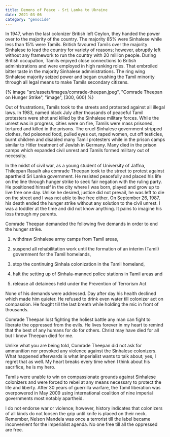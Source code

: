 ```yaml
---
title: Demons of Peace - Sri Lanka to Ukraine
date: 2021-03-06
category: "genocide"
---
```


In 1947, when the last colonizer British left Ceylon, they handed the power over to the majority of the country. The majority 85% were Sinhalese while less than 15% were Tamils. British favoured Tamils over the majority Sinhalese to lead the country for variety of reasons; however, abruptly left without any framework to run the country with 20 million people. During British occupation, Tamils enjoyed close connections to British administrations and were employed in high ranking roles. That embroiled bitter taste in the majority Sinhalese administrations. The ring wing Sinhalese majority seized power and began crushing the Tamil minority through all legal means to make Tamils secondary citizens.

<!-- excerpt -->

{% image "src/assets/images/comrade-theepan.jpeg", "Comrade Theepan on Hunger Strike", "image", [300, 600] %}

Out of frustrations, Tamils took to the streets and protested against all illegal laws. In 1983, named black July after thousands of peaceful Tamil protesters were shot and killed by the Sinhalese military forces. While the unrest was in progress, cities were on fire, Tamils were mass prisoned, tortured and killed in the prisons. The cruel Sinhalese government stripped clothes, fed poisoned food, pulled eyes out, raped women, cut off testicles, burnt children and disabled many Tamil protesters while in the prison camps similar to Hitler treatment of Jewish in Germany. Many died in the prison camps which expanded civil unrest and Tamils formed military out of necessity.

In the midst of civil war, as a young student of University of Jaffna, Thileepan Rasaih aka comrade Theepan took to the street to protest against apartheid Sri Lanka government. He resisted peacefully and placed his life on the line through hunger strike to seek fair negation with the ruling party. He positioned himself in the city where I was born, played and grow up to live free one day. Unlike he desired, justice did not prevail, he was left to die on the street and I was not able to live free either. On September 26, 1987, his death ended the hunger strike without any solution to the civil unrest. I was a toddler at the time and did not know anything. It pains to imagine his loss through my parents.

Comrade Theepan demanded the following five demands in order to end the hunger strike.

1. withdraw Sinhalese army camps from Tamil areas,

2. suspend all rehabilitation work until the formation of an interim (Tamil) government for the Tamil homelands,

3. stop the continuing Sinhala colonization in the Tamil homeland,

4. halt the setting up of Sinhala-manned police stations in Tamil areas and

5. release all detainees held under the Prevention of Terrorism Act

None of his demands were addressed. Day after day his health declined which made him quieter. He refused to drink even water till colonizer act on compassion. He fought till the last breath while holding the mic in front of thousands.

Comrade Theepan lost fighting the holiest battle any man can fight to liberate the oppressed from the evils. He lives forever in my heart to remind that the best of any humans for do for others. Christ may have died for all but I know Theepan died for me.

Unlike what you are being told, Comrade Theepan did not ask for ammunition nor provoked any violence against the Sinhalese colonizers. What happened afterwards is what imperialist wants to talk about; yes, I regret that as well. My heart breaks every time when I think about his sacrifice, he is my hero.

Tamils were unable to win on compassionate grounds against Sinhalese colonizers and were forced to rebel at any means necessary to protect the life and liberty. After 30 years of guerrilla warfare, the Tamil liberation was overpowered in May 2009 using international coalition of nine imperial governments most notably apartheid.

I do not endorse war or violence; however, history indicates that colonizers of all kinds do not loosen the grip until knife is placed on their neck. Remember, Nelson Mandela was once a terrorist till the label became inconvenient for the imperialist agenda. No one free till all the oppressed are free.
